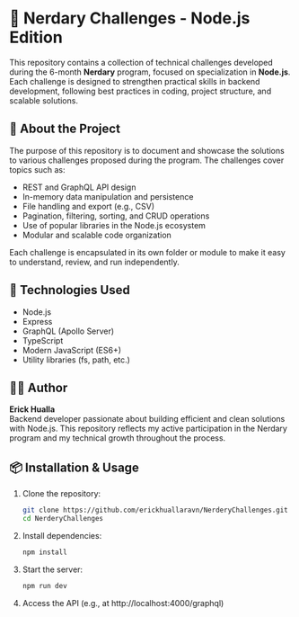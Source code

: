 # 🧠 Nerdary Challenges - Node.js Edition

This repository contains a collection of technical challenges developed during the 6-month **Nerdary** program, focused on specialization in **Node.js**. Each challenge is designed to strengthen practical skills in backend development, following best practices in coding, project structure, and scalable solutions.

## 🚀 About the Project

The purpose of this repository is to document and showcase the solutions to various challenges proposed during the program. The challenges cover topics such as:

- REST and GraphQL API design  
- In-memory data manipulation and persistence  
- File handling and export (e.g., CSV)  
- Pagination, filtering, sorting, and CRUD operations  
- Use of popular libraries in the Node.js ecosystem  
- Modular and scalable code organization  

Each challenge is encapsulated in its own folder or module to make it easy to understand, review, and run independently.

## 🧰 Technologies Used

- Node.js  
- Express  
- GraphQL (Apollo Server)  
- TypeScript  
- Modern JavaScript (ES6+)  
- Utility libraries (fs, path, etc.)

## 👨‍💻 Author

**Erick Hualla**  
Backend developer passionate about building efficient and clean solutions with Node.js. This repository reflects my active participation in the Nerdary program and my technical growth throughout the process.

## 📦 Installation & Usage

1. Clone the repository:

   ```bash
   git clone https://github.com/erickhuallaravn/NerderyChallenges.git
   cd NerderyChallenges
   ```

2. Install dependencies:

   ```bash
   npm install
   ```

3. Start the server:

   ```bash
   npm run dev
   ```

4. Access the API (e.g., at http://localhost:4000/graphql)

